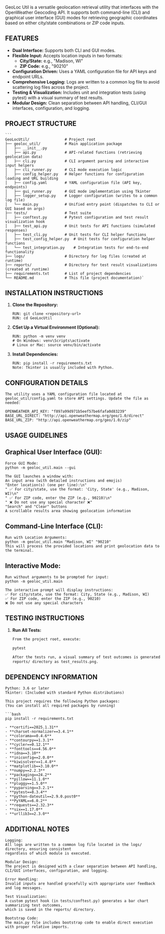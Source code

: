 GeoLoc Util is a versatile geolocation retrieval utility that interfaces with the OpenWeather Geocoding API. 
It supports both command-line (CLI) and graphical user interface (GUI) modes for retrieving geographic 
coordinates based on either city/state combinations or ZIP code inputs.


## FEATURES ##

- **Dual Interface:** Supports both CLI and GUI modes.
- **Flexible Input:** Accepts location inputs in two formats:
  - **City/State:** e.g., "Madison, WI"
  - **ZIP Code:** e.g., "90210"
- **Configuration Driven:** Uses a YAML configuration file for API keys and endpoint URLs.
- **Comprehensive Logging:** Logs are written to a common log file to avoid scattering log files across the project.
- **Testing & Visualization:** Includes unit and integration tests (using pytest) with a visual summary of test results.
- **Modular Design:** Clean separation between API handling, CLI/GUI interfaces, configuration, and logging.

## PROJECT STRUCTURE ##

    ```
    GeoLocUtil/                # Project root
    ├── geoloc_util/           # Main application package
    │   ├── __init__.py
    │   ├── api.py             # API-related functions (retrieving geolocation data)
    │   ├── cli.py             # CLI argument parsing and interactive input helpers
    │   ├── cli_runner.py      # CLI mode execution logic
    │   ├── config_helper.py   # Helper functions for configuration loading and URL building
    │   ├── config.yaml        # YAML configuration file (API key, endpoints)
    │   ├── gui_runner.py      # GUI mode implementation using Tkinter
    │   ├── logger_setup.py    # Logger configuration (writes to a common log file)
    │   └── main.py            # Unified entry point (dispatches to CLI or GUI based on args)
    ├── tests/                 # Test suite
    │   ├── conftest.py        # Pytest configuration and test result visualization hook
    │   ├── test_api.py        # Unit tests for API functions (simulated responses)
    │   ├── test_cli.py        # Unit tests for CLI helper functions
    │   ├── test_config_helper.py  # Unit tests for configuration helper functions
    │   └── test_integration.py    # Integration tests for end-to-end functionality
    ├── logs/                  # Directory for log files (created at runtime)
    ├── reports/               # Directory for test result visualizations (created at runtime)
    ├── requirements.txt       # List of project dependencies
    └── README.md              # This file (project documentation)`

## INSTALLATION INSTRUCTIONS ##

1. **Clone the Repository:**

   ```
   RUN: git clone <repository-url>
   RUN: cd GeoLocUtil

2. **CSet Up a Virtual Environment (Optional):**

    ```
    RUN: python -m venv venv
    # On Windows: venv\Scripts\activate
    # Linux or Mac: source venv/bin/activate    

3. **Install Dependencies:**
    
    ```
    RUN: pip install -r requirements.txt
    Note: Tkinter is usually included with Python.

## CONFIGURATION DETAILS ##

    The utility uses a YAML configuration file located at 
    geoloc_util/config.yaml to store API settings. Update the file as needed:
    
    OPENWEATHER_API_KEY: "f897a99d971b5eef57be6fafa0d83239"
    BASE_URL_DIRECT: "http://api.openweathermap.org/geo/1.0/direct"
    BASE_URL_ZIP: "http://api.openweathermap.org/geo/1.0/zip"

## USAGE GUIDELINES ##

## Graphical User Interface (GUI):
    
    Force GUI Mode:
    python -m geoloc_util.main --gui
    
    The GUI launches a window with:
    An input area (with detailed instructions and emojis)
    "Enter location(s) (one per line):\n"
    " ✅ For city/state, use the format: 'City, State' (e.g., Madison, WI)\n"
    " ✅ For ZIP code, enter the ZIP (e.g., 90210)\n"
    " ❌ Do not use any special character ❌"
    "Search" and "Clear" buttons
    A scrollable results area showing geolocation information

## Command-Line Interface (CLI):

    Run with Location Arguments:
    python -m geoloc_util.main "Madison, WI" "90210"
    This will process the provided locations and print geolocation data to the terminal.

## Interactive Mode:

    Run without arguments to be prompted for input:
    python -m geoloc_util.main

    The interactive prompt will display instructions:
    ✅ For city/state, use the format: City, State (e.g., Madison, WI)
    ✅ For ZIP code, enter the ZIP (e.g., 90210)
    ❌ Do not use any special characters

## TESTING INSTRUCTIONS ##

1. **Run All Tests:**
    
    ```bash
    From the project root, execute:

    pytest
    
    After the tests run, a visual summary of test outcomes is generated and saved in the 
    reports/ directory as test_results.png.


## DEPENDENCY INFORMATION ##

    Python: 3.6 or later
    Tkinter: (Included with standard Python distributions)

    This project requires the following Python packages:
    (You can install all required packages by running)
    
    ```bash
    pip install -r requirements.txt

    - **certifi==2025.1.31**
    - **charset-normalizer==3.4.1**
    - **colorama==0.4.6**
    - **contourpy==1.3.1**
    - **cycler==0.12.1**
    - **fonttools==4.56.0**
    - **idna==3.10**
    - **iniconfig==2.0.0**
    - **kiwisolver==1.4.8**
    - **matplotlib==3.10.0**
    - **numpy==2.2.3**
    - **packaging==24.2**
    - **pillow==11.1.0**
    - **pluggy==1.5.0**
    - **pyparsing==3.2.1**
    - **pytest==8.3.4**
    - **python-dateutil==2.9.0.post0**
    - **PyYAML==6.0.2**
    - **requests==2.32.3**
    - **six==1.17.0**
    - **urllib3==2.3.0**

## ADDITIONAL NOTES ##

    Logging:
    All logs are written to a common log file located in the logs/ directory, ensuring consistent 
    regardless of which module is executed.
    
    Modular Design:
    The project is designed with a clear separation between API handling, 
    CLI/GUI interfaces, configuration, and logging.
    
    Error Handling:
    Invalid inputs are handled gracefully with appropriate user feedback and log messages.
    
    Test Visualization:
    A custom pytest hook (in tests/conftest.py) generates a bar chart summarizing test outcomes, 
    which is saved in the reports/ directory.
    
    Bootstrap Code:
    The main.py file includes bootstrap code to enable direct execution with proper relative imports.




